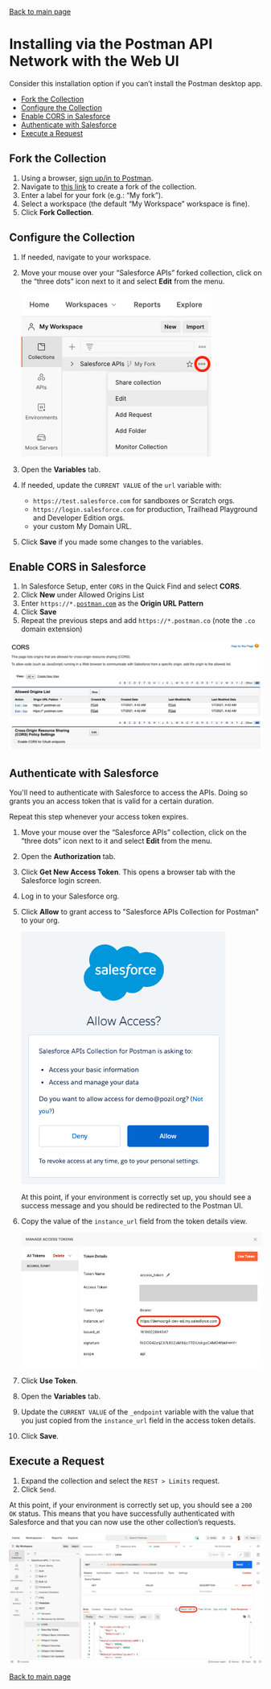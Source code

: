 [Back to main page](README.md)

# Installing via the Postman API Network with the Web UI

Consider this installation option if you can’t install the Postman desktop app.

- [Fork the Collection](#fork-the-collection)
- [Configure the Collection](#configure-the-collection)
- [Enable CORS in Salesforce](#enable-cors-in-salesforce)
- [Authenticate with Salesforce](#authenticate-with-salesforce)
- [Execute a Request](#execute-a-request)


## Fork the Collection

1. Using a browser, [sign up/in to Postman](https://identity.getpostman.com/login).
2. Navigate to [this link](https://www.postman.com/salesforce-developers/workspace/salesforce-developers/collection/12721794-67cb9baa-e0da-4986-957e-88d8734647e2/fork) to create a fork of the collection.
3. Enter a label for your fork (e.g.: “My fork”).
4. Select a workspace (the default “My Workspace” workspace is fine).
5. Click **Fork Collection**.


## Configure the Collection

1. If needed, navigate to your workspace.
1. Move your mouse over your “Salesforce APIs” forked collection, click on the “three dots” icon next to it and select **Edit** from the menu.

    ![Edit collection screenshot](doc-gfx/web/edit-collection.png)

1. Open the **Variables** tab.
1. If needed, update the `CURRENT VALUE` of the `url` variable with:

    - `https://test.salesforce.com` for sandboxes or Scratch orgs.
    - `https://login.salesforce.com` for production, Trailhead Playground and Developer Edition orgs.
    - your custom My Domain URL.

1. Click **Save** if you made some changes to the variables.


## Enable CORS in Salesforce

1. In Salesforce Setup, enter `CORS` in the Quick Find and select **CORS**.
1. Click **New** under Allowed Origins List
1. Enter `https://*.`[`postman.com`](http://postman.com/) as the **Origin URL Pattern**
1. Click **Save**
1. Repeat the previous steps and add `https://*.postman.co` (note the `.co` domain extension)

![CORS configuration screenshot](doc-gfx/salesforce/cors-finished.png)


## Authenticate with Salesforce

You'll need to authenticate with Salesforce to access the APIs. Doing so grants you an access token that is valid for a certain duration.

Repeat this step whenever your access token expires.

1. Move your mouse over the “Salesforce APIs” collection, click on the “three dots” icon next to it and select **Edit** from the menu.
1. Open the **Authorization** tab.
1. Click **Get New Access Token**. This opens a browser tab with the Salesforce login screen.
1. Log in to your Salesforce org.
1. Click **Allow** to grant access to "Salesforce APIs Collection for Postman" to your org.

    ![Grant access screenshot](doc-gfx/salesforce/grant-access.png)

    At this point, if your environment is correctly set up, you should see a success message and you should be redirected to the Postman UI.

1. Copy the value of the `instance_url` field from the token details view.

    ![Grant access screenshot](doc-gfx/web/manage-token.png)

1. Click **Use Token**.
1. Open the **Variables** tab.
1. Update the `CURRENT VALUE` of the `_endpoint` variable with the value that you just copied from the `instance_url` field in the access token details.
1. Click **Save**.


## Execute a Request

1. Expand the collection and select the `REST > Limits` request.
1. Click `Send`.

At this point, if your environment is correctly set up, you should see a `200 OK` status. This means that you have successfully authenticated with Salesforce and that you can now use the other collection’s requests.

![Authenticate screenshot](doc-gfx/web/limits-status-200.png)


[Back to main page](README.md)
